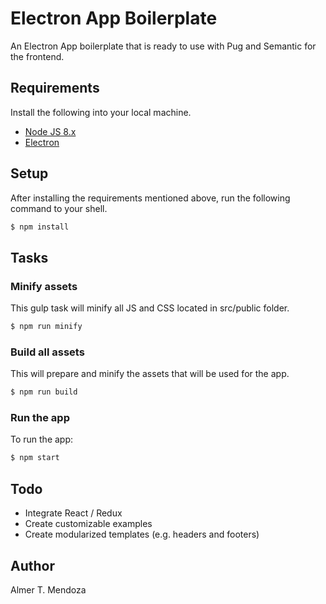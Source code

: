 # Electron App Boilerplate

An Electron App boilerplate that is ready to use with Pug and Semantic for the frontend.

## Requirements

Install the following into your local machine. 
- [Node JS 8.x](https://nodejs.org/en/blog/release/v8.0.0/)
- [Electron](https://electron.atom.io/)

## Setup

After installing the requirements mentioned above, run the following command to your shell.

```bash
$ npm install
```

## Tasks

### Minify assets

This gulp task will minify all JS and CSS located in src/public folder.

```bash
$ npm run minify
```

### Build all assets

This will prepare and minify the assets that will be used for the app. 

```bash
$ npm run build
```

### Run the app

To run the app:

```bash
$ npm start
```

## Todo

- Integrate React / Redux
- Create customizable examples
- Create modularized templates (e.g. headers and footers)

## Author

Almer T. Mendoza